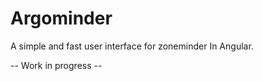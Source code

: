 # Argominder
A simple and fast user interface for zoneminder In Angular. 

-- Work in progress --


